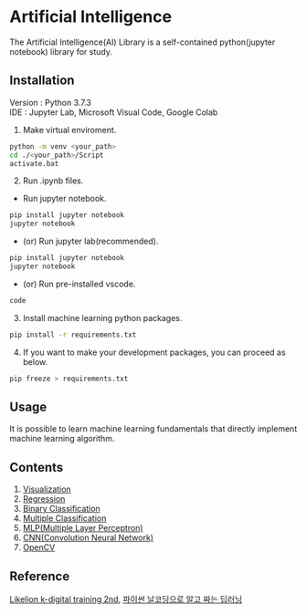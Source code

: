 # Artificial Intelligence
The Artificial Intelligence(AI) Library is a self-contained python(jupyter notebook) library for study.

## Installation
Version : Python 3.7.3<br>
IDE : Jupyter Lab, Microsoft Visual Code, Google Colab<br>

1. Make virtual enviroment.
```sh
python -m venv <your_path>
cd ./<your_path>/Script
activate.bat
```

2. Run .ipynb files.
- Run jupyter notebook.
```sh
pip install jupyter notebook
jupyter notebook
```

- (or) Run jupyter lab(recommended).
```sh
pip install jupyter notebook
jupyter notebook
```

- (or) Run pre-installed vscode.
```sh
code
```

3. Install machine learning python packages.
```sh
pip install -r requirements.txt
```

4. If you want to make your development packages, you can proceed as below.
```sh
pip freeze > requirements.txt
```

## Usage
It is possible to learn machine learning fundamentals that directly implement machine learning algorithm.

## Contents
1. [Visualization](https://github.com/TitusChoi/AI/tree/master/Concept/Visualization)
2. [Regression](https://github.com/TitusChoi/AI/tree/master/Concept/Regression)
3. [Binary Classification](https://github.com/TitusChoi/AI/tree/master/Concept/Classification)
4. [Multiple Classification](https://github.com/TitusChoi/AI/tree/master/Concept/Classification)
5. [MLP(Multiple Layer Perceptron)](https://github.com/TitusChoi/AI/tree/master/Concept/MLP)
6. [CNN(Convolution Neural Network)](https://github.com/TitusChoi/AI/tree/master/Concept/CNN)
7. [OpenCV](https://github.com/TitusChoi/AI/tree/master/Concept/OpenCV)

## Reference
[Likelion k-digital training 2nd](https://k-digital.likelion.net/), [파이썬 날코딩으로 알고 짜는 딥러닝](https://github.com/KONANtechnology/Academy.ALZZA)<br>